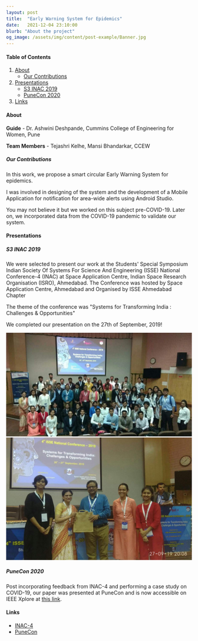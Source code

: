 ```yaml
---
layout: post
title:  "Early Warning System for Epidemics"
date:   2021-12-04 23:10:00
blurb: "About the project"
og_image: /assets/img/content/post-example/Banner.jpg
---
```


#### Table of Contents
1. [About](#about)
    * [Our Contributions](#our-contributions)
2. [Presentations](#presentations)
    * [S3 INAC 2019](#s3-inac-2019)
    * [PuneCon 2020](#punecon-2020)
4. [Links](#links)

#### About

**Guide** - Dr. Ashwini Deshpande, Cummins College of Engineering for Women, Pune

**Team Members** - Tejashri Kelhe, Mansi Bhandarkar, CCEW

##### Our Contributions

In this work, we propose a smart circular Early Warning System for epidemics.

I was involved in designing of the system and the development of a Mobile Application for notification for area-wide alerts using Android Studio.

You may not believe it but we worked on this subject pre-COVID-19. Later on, we incorporated data from the COVID-19 pandemic to validate our system.

#### Presentations

##### S3 INAC 2019

We were selected to present our work at the Students' Special Symposium Indian Society Of Systems For Science And Engineering (ISSE) National Conference-4 (INAC) at Space Application Centre,  Indian Space Research Organisation (ISRO), Ahmedabad. The Conference was hosted by Space Application Centre, Ahmedabad and Organised by ISSE Ahmedabad Chapter

The theme of the conference was "Systems for Transforming India : Challenges & Opportunities"

We completed our presentation on the 27th of September, 2019!

<img src="/assets/img/content/INAC/groupphoto.jpg" alt="bay" class="post-pic"/>

<img src="/assets/img/content/INAC/ourteam.jpg" alt="bay" class="post-pic"/>

##### PuneCon 2020

Post incorporating feedback from INAC-4 and performing a case study on COVID-19, our paper was presented at PuneCon and is now accessible on IEEE Xplore at [this link](https://ieeexplore.ieee.org/document/9362380).

#### Links

* [INAC-4](http://isseindia.co.in/news/inac-4-isse-national-conference-2019.html)
* [PuneCon](https://ieeepunecon2021.org/)
